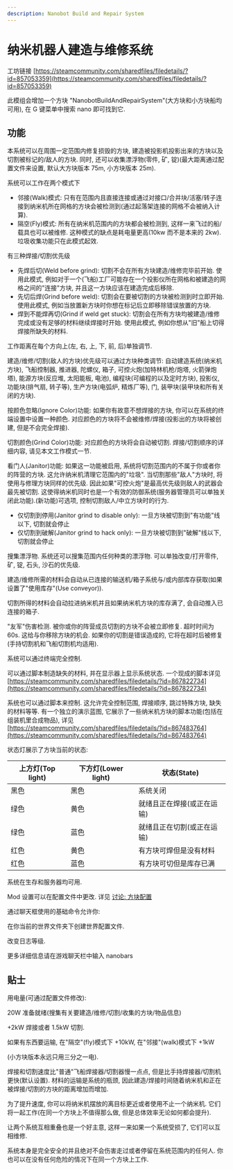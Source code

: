 ```yaml
---
description: Nanobot Build and Repair System
---
```


# 纳米机器人建造与维修系统

工坊链接 [https://steamcommunity.com/sharedfiles/filedetails/?id=857053359](https://steamcommunity.com/sharedfiles/filedetails/?id=857053359)

此模组会增加一个方块 "NanobotBuildAndRepairSystem"(大方块和小方块船均可用), 在 G 键菜单中搜索 nano 即可找到它.

## 功能

本系统可以在周围一定范围内修复损毁的方块, 建造被投影机投影出来的方块以及切割被标记的/敌人的方块. 同时, 还可以收集漂浮物(零件, 矿, 锭)(最大距离通过配置文件来设置, 默认大方块版本 75m, 小方块版本 25m).

系统可以工作在两个模式下

* 邻接(Walk)模式: 只有在范围内且直接连接或通过对接口/合并块/活塞/转子连接到纳米机所在网格的方块会被检测到(通过起落架连接的网格不会被纳入计算).
* 隔空(Fly)模式: 所有在纳米机范围内的方块都会被检测到, 这样一来飞过的船/载具也可以被维修. 这种模式的缺点是耗电量更高(10kw 而不是本来的 2kw). 垃圾收集功能只在此模式起效.

有三种焊接/切割优先级

* 先焊后切(Weld before grind): 切割不会在所有方块建造/维修完毕前开始. 使用此模式, 例如对于一个(飞船)工厂可能存在一个投影仪所在网格和被建造的网格之间的"连接"方块, 并且这一方块应该在建造完成后移除.
* 先切后焊(Grind before weld): 切割会在要被切割的方块被检测到时立即开始. 使用此模式, 例如当放置新方块时你想在标记后立即移除错误放置的方块.
* 焊到不能焊再切(Grind if weld get stuck): 切割会在所有方块均被建造/维修完成或没有足够的材料继续焊接时开始. 使用此模式, 例如你想从"旧"船上切得焊接所缺失的材料.

工作距离在每个方向上(左, 右, 上, 下, 前, 后)单独调节.

建造/维修/切割(敌人的方块)优先级可以通过方块种类调节: 自动建造系统(纳米机方块), 飞船控制器, 推进器, 陀螺仪, 箱子, 可控火炮(加特林机枪/炮塔, 火箭弹炮塔), 能源方块(反应堆, 太阳能板, 电池), 编程块(可编程的以及定时方块), 投影仪, 功能块(排气扇, 转子等), 生产方块(电弧炉, 精炼厂等), 门, 装甲块(装甲块和所有关闭的方块).

按颜色忽略(Ignore Color)功能: 如果你有故意不想焊接的方块, 你可以在系统的终端设置中设置一种颜色. 对应颜色的方块将不会被维修/焊接(投影出的方块将被创建, 但是不会完全焊接).

切割颜色(Grind Color)功能: 对应颜色的方块将会自动被切割. 焊接/切割顺序的详细内容, 请见本文工作模式一节.

看门人(Janitor)功能: 如果这一功能被启用, 系统将切割范围内的不属于你或者你的阵营的方块. 这允许纳米机清理它范围内的"垃圾". 当切割那些"敌人"方块时, 将使用与修理方块同样的优先级. 因此如果"可控火炮"是最高优先级则敌人的武器会最先被切割. 这使得纳米机同时也是一个有效的防御系统(服务器管理员可以单独关闭此功能).(新功能)可选项, 控制切割敌人/中立方块时的行为.

* 仅切割到停用(Janitor grind to disable only): 一旦方块被切割到"有功能"线以下, 切割就会停止
* 仅切割到破解(Janitor grind to hack only): 一旦方块被切割到"破解"线以下, 切割就会停止

搜集漂浮物. 系统还可以搜集范围内任何种类的漂浮物. 可以单独改变/打开零件, 矿, 锭, 石头, 沙石的优先级.

建造/维修所需的材料会自动从已连接的输送机/箱子系统与/或内部库存获取(如果设置了"使用库存"(Use conveyor)).

切割所得的材料会自动拉进纳米机并且如果纳米机方块的库存满了, 会自动推入已连接的箱子.

"友军"伤害检测. 被你或你的阵营成员切割的方块不会被立即修复. 超时时间为 60s. 这给与你移除方块的机会. 如果你的切割是错误造成的, 它将在超时后被修复(手持切割机和飞船切割机均适用).

系统可以通过终端完全控制.

可以通过脚本制造缺失的材料, 并在显示器上显示系统状态. 一个现成的脚本详见 [https://steamcommunity.com/sharedfiles/filedetails/?id=867822734](https://steamcommunity.com/sharedfiles/filedetails/?id=867822734)

系统也可以通过脚本来控制. 这允许完全控制范围, 焊接顺序, 跳过特殊方块, 缺失的材料等等. 有一个独立的演示蓝图, 它展示了一些纳米机方块的脚本功能(包括在组装机里合成物品), 详见 [https://steamcommunity.com/sharedfiles/filedetails/?id=867483764](https://steamcommunity.com/sharedfiles/filedetails/?id=867483764)

状态灯展示了方块当前的状态:

| 上方灯(Top light) | 下方灯(Lower light) | 状态(State)      |
| -------------- | ---------------- | -------------- |
| 黑色             | 黑色               | 系统关闭           |
| 绿色             | 黄色               | 就绪且正在焊接(或正在运输) |
| 绿色             | 蓝色               | 就绪且正在切割(或正在运输) |
| 红色             | 黄色               | 有方块可焊但是没有材料    |
| 红色             | 蓝色               | 有方块可切但是库存已满    |

系统在生存和服务器均可用.

Mod 设置可以在配置文件中更改. 详见 [讨论: 方块配置](https://steamcommunity.com/workshop/filedetails/discussion/857053359/1480982338959770150)

通过聊天框使用的基础命令允许你:

在你当前的世界文件夹下创建世界配置文件.

改变日志等级.

更多详细信息请在游戏聊天栏中输入 nanobars

## 贴士

用电量(可通过配置文件修改):

20W 准备就绪(搜集有关要建造/维修/切割/收集的方块/物品信息)

\+2kW 焊接或者 1.5kW 切割.

如果有东西要运输, 在"隔空"(fly)模式下 +10kW, 在"邻接"(walk)模式下 +1kW

(小方块版本永远只用三分之一电).

焊接和切割速度比"普通"飞船焊接器/切割器慢一点点, 但是比手持焊接器/切割机更快(默认设置). 材料的运输是系统的瓶颈, 因此建造/焊接时间随着纳米机和正在被焊接/切割的方块的距离增加而增加.

为了提升速度, 你可以将纳米机摆放的离目标更近或者使用不止一个纳米机. 它们将一起工作(在同一个方块上不值得那么做, 但是总体效率无论如何都会提升).

让两个系统互相重叠也是一个好主意, 这样一来如果一个系统受损了, 它们可以互相维修.

系统本身是完全安全的并且绝对不会伤害走过或者停留在系统范围内的任何人. 你也可以在没有任何危险的情况下在同一个方块上工作.
